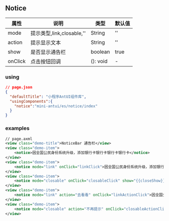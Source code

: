 ## Notice
| 属性 | 说明 | 类型 | 默认值 |
|----|----|----|----|
|mode| 提示类型,link,closable,'' | String|''|
|action| 提示显示文本| String|''|
|show| 是否显示通告栏| boolean|true|
|onClick| 点击按钮回调 | (): void| - |

### using

```json
// page.json
{
  "defaultTitle": "小程序AntUI组件库",
  "usingComponents":{
    "notice":"mini-antui/es/notice/index"
  }
}
```

### examples

```xml
// page.axml
<view class="demo-title">NoticeBar 通告栏</view>
<view class="demo-item">
    <notice>因全国公民身份系统升级，添加银行卡银行卡银行卡银行卡</notice>
</view>
<view class="demo-item">
    <notice mode="link" onClick="linkClick">因全国公民身份系统升级，添加银行卡银行卡银行卡银行卡</notice>
</view>
<view class="demo-item">
    <notice mode="closable" onClick="closableClick" show="{{closeShow}}">因全国公民身份系统升级，添加银行卡银行卡银行卡银行卡</notice>
</view>
<view class="demo-item">
    <notice mode="link" action="去看看" onClick="linkActionClick">因全国公民身份系统升级，添加银行卡银行卡银行卡银行卡</notice>
</view>
<view class="demo-item">
    <notice mode="closable" action="不再提示" onClick="closableActionClick" show="{{closeActionShow}}">因全国公民身份系统升级，添加银行卡银行卡银行卡银行卡</notice>
</view>

```
